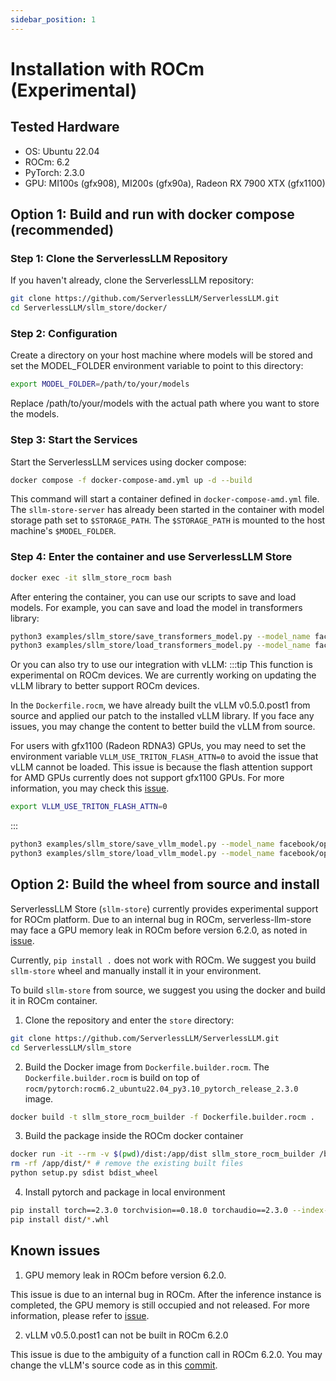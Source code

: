 ```yaml
---
sidebar_position: 1
---
```


# Installation with ROCm (Experimental)

## Tested Hardware
+ OS: Ubuntu 22.04
+ ROCm: 6.2
+ PyTorch: 2.3.0
+ GPU: MI100s (gfx908), MI200s (gfx90a), Radeon RX 7900 XTX (gfx1100)

## Option 1: Build and run with docker compose (recommended)

### Step 1: Clone the ServerlessLLM Repository

If you haven't already, clone the ServerlessLLM repository:

```bash
git clone https://github.com/ServerlessLLM/ServerlessLLM.git
cd ServerlessLLM/sllm_store/docker/
```

### Step 2:  Configuration

Create a directory on your host machine where models will be stored and set the MODEL_FOLDER environment variable to point to this directory:

```bash
export MODEL_FOLDER=/path/to/your/models
```

Replace /path/to/your/models with the actual path where you want to store the models.

### Step 3: Start the Services

Start the ServerlessLLM services using docker compose:

```bash
docker compose -f docker-compose-amd.yml up -d --build
```

This command will start a container defined in `docker-compose-amd.yml` file. The `sllm-store-server` has already been started in the container with model storage path set to `$STORAGE_PATH`. The `$STORAGE_PATH` is mounted to the host machine's `$MODEL_FOLDER`.

### Step 4: Enter the container and use ServerlessLLM Store

```bash
docker exec -it sllm_store_rocm bash
```

After entering the container, you can use our scripts to save and load models. For example, you can save and load the model in transformers library:

``` bash
python3 examples/sllm_store/save_transformers_model.py --model_name facebook/opt-1.3b --storage_path /models
python3 examples/sllm_store/load_transformers_model.py --model_name facebook/opt-1.3b --storage_path /models
```

Or you can also try to use our integration with vLLM:
:::tip
This function is experimental on ROCm devices. We are currently working on updating the vLLM library to better support ROCm devices.

In the `Dockerfile.rocm`, we have already built the vLLM v0.5.0.post1 from source and applied our patch to the installed vLLM library. If you face any issues, you may change the content to better build the vLLM from source.

For users with gfx1100 (Radeon RDNA3) GPUs, you may need to set the environment variable `VLLM_USE_TRITON_FLASH_ATTN=0` to avoid the issue that vLLM cannot be loaded. This issue is because the flash attention support for AMD GPUs currently does not support gfx1100 GPUs. For more information, you may check this [issue](https://github.com/vllm-project/vllm/issues/4514).
``` bash
export VLLM_USE_TRITON_FLASH_ATTN=0
```
:::

``` bash
python3 examples/sllm_store/save_vllm_model.py --model_name facebook/opt-1.3b --storage_path /models
python3 examples/sllm_store/load_vllm_model.py --model_name facebook/opt-1.3b --storage_path /models
```

## Option 2: Build the wheel from source and install
ServerlessLLM Store (`sllm-store`) currently provides experimental support for ROCm platform. Due to an internal bug in ROCm, serverless-llm-store may face a GPU memory leak in ROCm before version 6.2.0, as noted in [issue](https://github.com/ROCm/HIP/issues/3580).

Currently, `pip install .` does not work with ROCm. We suggest you build `sllm-store` wheel and manually install it in your environment.

To build `sllm-store` from source, we suggest you using the docker and build it in ROCm container.

1. Clone the repository and enter the `store` directory:

```bash
git clone https://github.com/ServerlessLLM/ServerlessLLM.git
cd ServerlessLLM/sllm_store
```

2. Build the Docker image from `Dockerfile.builder.rocm`. The `Dockerfile.builder.rocm` is build on top of `rocm/pytorch:rocm6.2_ubuntu22.04_py3.10_pytorch_release_2.3.0` image.

``` bash
docker build -t sllm_store_rocm_builder -f Dockerfile.builder.rocm .
```

3. Build the package inside the ROCm docker container
``` bash
docker run -it --rm -v $(pwd)/dist:/app/dist sllm_store_rocm_builder /bin/bash
rm -rf /app/dist/* # remove the existing built files
python setup.py sdist bdist_wheel
```

4. Install pytorch and package in local environment
``` bash
pip install torch==2.3.0 torchvision==0.18.0 torchaudio==2.3.0 --index-url https://download.pytorch.org/whl/rocm6.0
pip install dist/*.whl
```

## Known issues

1. GPU memory leak in ROCm before version 6.2.0.

This issue is due to an internal bug in ROCm. After the inference instance is completed, the GPU memory is still occupied and not released. For more information, please refer to [issue](https://github.com/ROCm/HIP/issues/3580).

2. vLLM v0.5.0.post1 can not be built in ROCm 6.2.0

This issue is due to the ambiguity of a function call in ROCm 6.2.0. You may change the vLLM's source code as in this [commit](https://github.com/vllm-project/vllm/commit/9984605412de1171a72d955cfcb954725edd4d6f).
